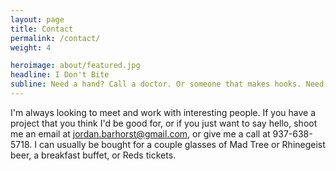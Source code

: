 ```yaml
---
layout: page
title: Contact
permalink: /contact/
weight: 4

heroimage: about/featured.jpg
headline: I Don't Bite
subline: Need a hand? Call a doctor. Or someone that makes hooks. Need a webiste? Call me.
---
```


I'm always looking to meet and work with interesting people. If you have a project that you think I'd be good for, or if you just want to say hello, shoot me an email at [jordan.barhorst@gmail.com](mailto:jordan.barhorst@gmail.com), or give me a call at 937-638-5718. I can usually be bought for a couple glasses of Mad Tree or Rhinegeist beer, a breakfast buffet, or Reds tickets.
